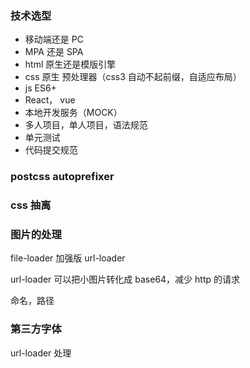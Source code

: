 ### 技术选型

- 移动端还是 PC
- MPA 还是 SPA
- html 原生还是模版引擎
- css 原生 预处理器（css3 自动不起前缀，自适应布局）
- js ES6+
- React， vue
- 本地开发服务（MOCK）
- 多人项目，单人项目，语法规范
- 单元测试
- 代码提交规范

### postcss autoprefixer

### css 抽离

### 图片的处理

file-loader 加强版 url-loader

url-loader 可以把小图片转化成 base64，减少 http 的请求

命名，路径

### 第三方字体

url-loader 处理
